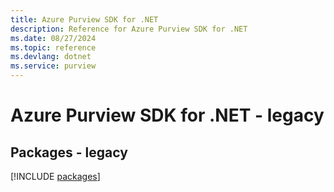 ```yaml
---
title: Azure Purview SDK for .NET
description: Reference for Azure Purview SDK for .NET
ms.date: 08/27/2024
ms.topic: reference
ms.devlang: dotnet
ms.service: purview
---
```

# Azure Purview SDK for .NET - legacy
## Packages - legacy
[!INCLUDE [packages](purview-index.md)]